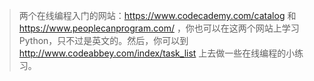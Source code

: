 > 两个在线编程入门的网站：https://www.codecademy.com/catalog 和 https://www.peoplecanprogram.com/ ，你也可以在这两个网站上学习 Python，只不过是英文的。然后，你可以到 http://www.codeabbey.com/index/task_list 上去做一些在线编程的小练习。

